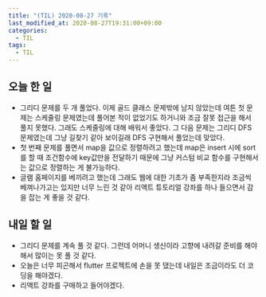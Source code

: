 ```yaml
---
title: "(TIL) 2020-08-27 기록"
last_modified_at: 2020-08-27T19:31:00+09:00
categories:
  - TIL
tags:
  - TIL
---
```


## 오늘 한 일
- 그리디 문제를 두 개 풀었다. 이제 골드 클래스 문제밖에 남지 않았는데 여튼 첫 문제는 스케줄링 문제였는데 풀어본 적이 없었기도 하거니와 조금 잘못 접근을 해서 풀지 못했다. 그래도 스케줄링에 대해 배워서 좋았다. 그 다음 문제는 그리디 DFS 문제였는데 그냥 길찾기 같아 보이길래 DFS 구현해서 풀었는데 맞았다.
- 첫 번째 문제를 풀면서 map을 값으로 정렬하려고 했는데 map은 insert 시에 sort를 할 때 조건함수에 key값만을 전달하기 때문에 그냥 커스텀 비교 함수를 구현해서는 값으로 정렬하는 게 불가능하다.
- 글램 홈페이지를 베끼려고 했는데 그래도 웹에 대한 기초가 좀 부족한지라 조금씩 베껴나가고는 있지만 너무 느린 것 같아 리액트 튜토리얼 강좌를 하나 들으면서 감을 잡는 게 좋을 것 같다.
## 내일 할 일
- 그리디 문제를 계속 풀 것 같다. 그런데 어머니 생신이라 고향에 내려갈 준비를 해야 해서 많이는 못 풀 것 같다.
- 오늘은 너무 피곤해서 flutter 프로젝트에 손을 못 댔는데 내일은 조금이라도 더 코딩을 해야겠다.
- 리액트 강좌를 구매하고 들어야겠다.